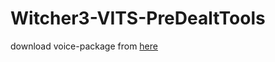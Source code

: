 # Witcher3-VITS-PreDealtTools

download voice-package from [here](https://www.nexusmods.com/witcher3/mods/3058?tab=files)
